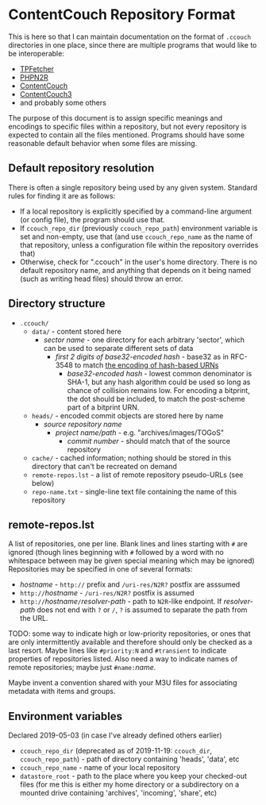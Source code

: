 # ContentCouch Repository Format

This is here so that I can maintain documentation on the format of ```.ccouch``` directories in one place,
since there are multiple programs that would like to be interoperable:

- [TPFetcher](//github.com/TOGoS/TPFetcher.git)
- [PHPN2R](//github.com/TOGoS/PHPN2R.git)
- [ContentCouch](https://github.com/TOGoS/ContentCouch.git)
- [ContentCouch3](https://github.com/TOGoS/ContentCouch3.git)
- and probably some others

The purpose of this document is to assign specific meanings and encodings to specific files within a repository,
but not every repository is expected to contain all the files mentioned.
Programs should have some reasonable default behavior when some files are missing.

## Default repository resolution

There is often a single repository being used by any given system.  Standard rules for finding it are as follows:
- If a local repository is explicitly specified by a command-line argument (or config file), the program should use that.
- If ```ccouch_repo_dir``` (previously ```ccouch_repo_path```) environment variable is set and non-empty, use that
  (and use ```ccouch_repo_name``` as the name of that repository, unless
  a configuration file within the repository overrides that)
- Otherwise, check for ".ccouch" in the user's home directory.  There is no default repository name,
  and anything that depends on it being named (such as writing head files)
  should throw an error.

## Directory structure

- ```.ccouch/```
  - ```data/``` - content stored here
    - _sector name_ - one directory for each arbitrary 'sector', which can be used to separate different sets of data
      - _first 2 digits of base32-encoded hash_ -
        base32 as in RFC-3548 to match [the encoding of hash-based URNs](http://www.nuke24.net/docs/2015/HashURNs.html)
        - _base32-encoded hash_ - lowest common denominator is SHA-1,
	  but any hash algorithm could be used so long as chance of collision remains low.
	  For encoding a bitprint, the dot should be included, to match the post-scheme part of a bitprint URN.
  - ```heads/``` - encoded commit objects are stored here by name
    - _source repository name_
      - _project name/path_ - e.g. "archives/images/TOGoS"
        - _commit number_ - should match that of the source repository
  - ```cache/``` - cached information;
    nothing should be stored in this directory that can't be recreated on demand
  - ```remote-repos.lst``` - a list of remote repository pseudo-URLs (see below)
  - ```repo-name.txt``` - single-line text file containing the name of this repository

## remote-repos.lst

A list of repositories, one per line.
Blank lines and lines starting with ```#``` are ignored
(though lines beginning with ```#``` followed by a word with no whitespace between may be given special meaning
which may be ignored)
Repositories may be specified in one of several formats:

- _hostname_ - ```http://``` prefix and ```/uri-res/N2R?``` postfix are asssumed
- ```http://```_hostname_ - ```/uri-res/N2R?``` postfix is assumed
- ```http://```_hostname_```/```_resolver-path_ - path to ```N2R```-like endpoint.
  If _resolver-path_ does not end with ```?``` or ```/```, ```?``` is assumed to separate
  the path from the URL.

TODO: some way to indicate high or low-priority repositories,
or ones that are only intermittently available and therefore should only
be checked as a last resort.
Maybe lines like ```#priority:N``` and ```#transient``` to indicate properties
of repositories listed.
Also need a way to indicate names of remote repositories; maybe just ```#name:```_name_.

Maybe invent a convention shared with your M3U files for associating metadata with items and groups.

## Environment variables

Declared 2019-05-03 (in case I've already defined others earlier)
- ```ccouch_repo_dir``` (deprecated as of 2019-11-19: ```ccouch_dir```, ```ccouch_repo_path```) - path of directory containing 'heads', 'data', etc
- ```ccouch_repo_name``` - name of your local repository
- ```datastore_root``` - path to the place where you keep your checked-out files (for me this is either my home directory or a subdirectory on a mounted drive containing 'archives', 'incoming', 'share', etc)
